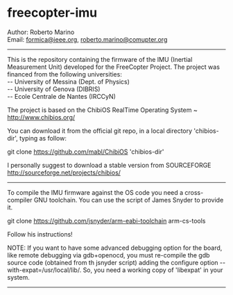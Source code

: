 freecopter-imu
==============
Author: Roberto Marino<br>
Email: formica@ieee.org, roberto.marino@comupter.org

---------------------------

This is the repository containing the firmware of the IMU (Inertial Measurement Unit) developed for the FreeCopter Project. 
The project was financed from the following universities:<br>
-- University of Messina (Dept. of Physics)<br>
-- University of Genova (DIBRIS)<br>
-- Ecole Centrale de Nantes (IRCCyN)<br> 


The project is based on the ChibiOS RealTime Operating System ~ http://www.chibios.org/

You can download it from the official git repo, in a local directory 'chibios-dir', typing as follow:

git clone https://github.com/mabl/ChibiOS 'chibios-dir'

I personally suggest to download a stable version from  SOURCEFORGE <br>
http://sourceforge.net/projects/chibios/

---------------------------

To compile the IMU firmware against the OS code you need a cross-compiler GNU toolchain.
You can use the script of James Snyder to provide it.

git clone https://github.com/jsnyder/arm-eabi-toolchain arm-cs-tools

Follow his instructions!

NOTE: If you want to have some advanced debugging option for the board, like remote debugging via gdb+openocd, you must re-compile the gdb source code (obtained from th jsnyder script) adding the configure option --with-expat=/usr/local/lib/. So, you need a working copy of 'libexpat' in your system.

---------------------------
